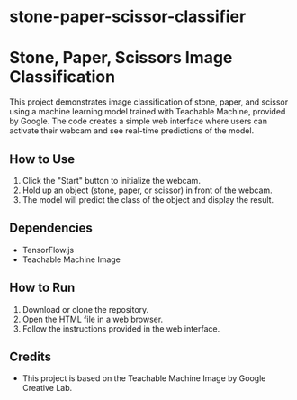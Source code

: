 # stone-paper-scissor-classifier
# Stone, Paper, Scissors Image Classification

This project demonstrates image classification of stone, paper, and scissor using a machine learning model trained with Teachable Machine, provided by Google. The code creates a simple web interface where users can activate their webcam and see real-time predictions of the model.

## How to Use
1. Click the "Start" button to initialize the webcam.
2. Hold up an object (stone, paper, or scissor) in front of the webcam.
3. The model will predict the class of the object and display the result.

## Dependencies
- TensorFlow.js
- Teachable Machine Image

## How to Run
1. Download or clone the repository.
2. Open the HTML file in a web browser.
3. Follow the instructions provided in the web interface.

## Credits
- This project is based on the Teachable Machine Image by Google Creative Lab.
